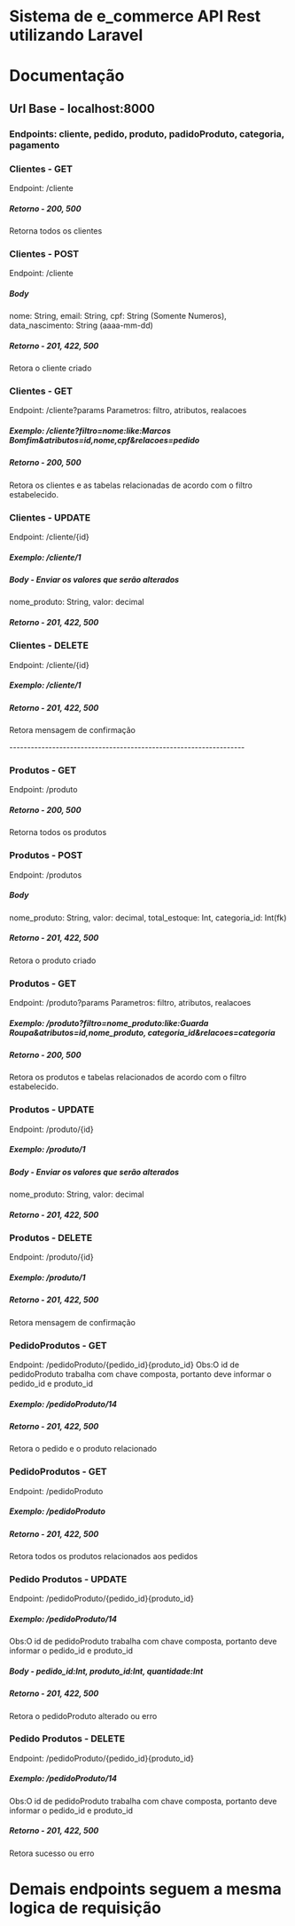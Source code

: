 # Sistema de e_commerce API Rest utilizando Laravel

<h1>Documentação</h1>
<h2>Url Base - localhost:8000</h2>
<h3>Endpoints: cliente, pedido, produto, padidoProduto, categoria, pagamento
<h3>Clientes - GET </h3>
Endpoint: /cliente
<h5>Retorno - 200, 500</h5> 
  
Retorna todos os clientes

<h3>Clientes - POST </h3>
Endpoint: /cliente
<h5>Body</h5>
nome: String,
email: String,
cpf: String (Somente Numeros),
data_nascimento: String (aaaa-mm-dd)

<h5>Retorno - 201, 422, 500</h5> 
Retora o cliente criado

<h3>Clientes - GET </h3>
Endpoint: /cliente?params
Parametros: filtro, atributos, realacoes
<h5>Exemplo: /cliente?filtro=nome:like:Marcos Bomfim&atributos=id,nome,cpf&relacoes=pedido</h5>
<h5>Retorno - 200, 500</h5> 
Retora os clientes e as tabelas relacionadas de acordo com o filtro estabelecido.

<h3>Clientes - UPDATE </h3>
Endpoint: /cliente/{id}
<h5>Exemplo: /cliente/1</h5>
<h5>Body - Enviar os valores que serão alterados</h5>
nome_produto: String,
valor: decimal
<h5>Retorno - 201, 422, 500</h5> 

<h3>Clientes - DELETE </h3>
Endpoint: /cliente/{id}
<h5>Exemplo: /cliente/1</h5>
<h5>Retorno - 201, 422, 500</h5> 
Retora mensagem de confirmação
<p></p>
<p>------------------------------------------------------------------</p>

<h3>Produtos - GET </h3>
Endpoint: /produto
<h5>Retorno - 200, 500</h5> 
  
Retorna todos os produtos

<h3>Produtos - POST </h3>
Endpoint: /produtos
<h5>Body</h5>
nome_produto: String,
valor: decimal,
total_estoque: Int,
categoria_id: Int(fk)

<h5>Retorno - 201, 422, 500</h5> 
Retora o produto criado

<h3>Produtos - GET </h3>
Endpoint: /produto?params
Parametros: filtro, atributos, realacoes
<h5>Exemplo: /produto?filtro=nome_produto:like:Guarda Roupa&atributos=id,nome_produto, categoria_id&relacoes=categoria</h5>
<h5>Retorno - 200, 500</h5> 
Retora os produtos e tabelas relacionados de acordo com o filtro estabelecido.

<h3>Produtos - UPDATE </h3>
Endpoint: /produto/{id}
<h5>Exemplo: /produto/1</h5>
<h5>Body - Enviar os valores que serão alterados</h5>
nome_produto: String,
valor: decimal
<h5>Retorno - 201, 422, 500</h5> 

<h3>Produtos - DELETE </h3>
Endpoint: /produto/{id}
<h5>Exemplo: /produto/1</h5>
<h5>Retorno - 201, 422, 500</h5> 
Retora mensagem de confirmação
<p></p>

<h3>PedidoProdutos - GET</h3>
Endpoint: /pedidoProduto/{pedido_id}{produto_id}
Obs:O id de pedidoProduto trabalha com chave composta, portanto deve informar o pedido_id e produto_id
<h5>Exemplo: /pedidoProduto/14</h5>
<h5>Retorno - 201, 422, 500</h5> 
Retora o pedido e o produto relacionado
<p></p>

<h3>PedidoProdutos - GET</h3>
Endpoint: /pedidoProduto
<h5>Exemplo: /pedidoProduto</h5>
<h5>Retorno - 201, 422, 500</h5> 
Retora todos os produtos relacionados aos pedidos
<p></p>

<h3>Pedido Produtos - UPDATE</h3>
Endpoint: /pedidoProduto/{pedido_id}{produto_id}
<h5>Exemplo: /pedidoProduto/14</h5>
Obs:O id de pedidoProduto trabalha com chave composta, portanto deve informar o pedido_id e produto_id
<h5>Body - pedido_id:Int, produto_id:Int, quantidade:Int</h5>
<h5>Retorno - 201, 422, 500</h5> 
Retora o pedidoProduto alterado ou erro
<p></p>

<h3>Pedido Produtos - DELETE</h3>
Endpoint: /pedidoProduto/{pedido_id}{produto_id}
<h5>Exemplo: /pedidoProduto/14</h5>
Obs:O id de pedidoProduto trabalha com chave composta, portanto deve informar o pedido_id e produto_id

<h5>Retorno - 201, 422, 500</h5> 
Retora sucesso ou erro
<p></p>
<p></p>
<h1>Demais endpoints seguem a mesma logica de requisição</h1>

